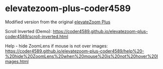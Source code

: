 # elevatezoom-plus-coder4589
Modified version from the original [elevateZoom Plus](https://github.com/igorlino/elevatezoom-plus)


Scroll Inverted (Demo): https://coder4589.github.io/elevatezoom-plus-coder4589/scroll-inverted.html

Help - hide ZoomLens if mouse is not over images: https://coder4589.github.io/elevatezoom-plus-coder4589/help%20-%20hide%20ZoomLens%20when%20mouse%20is%20not%20hover%20Images.html
